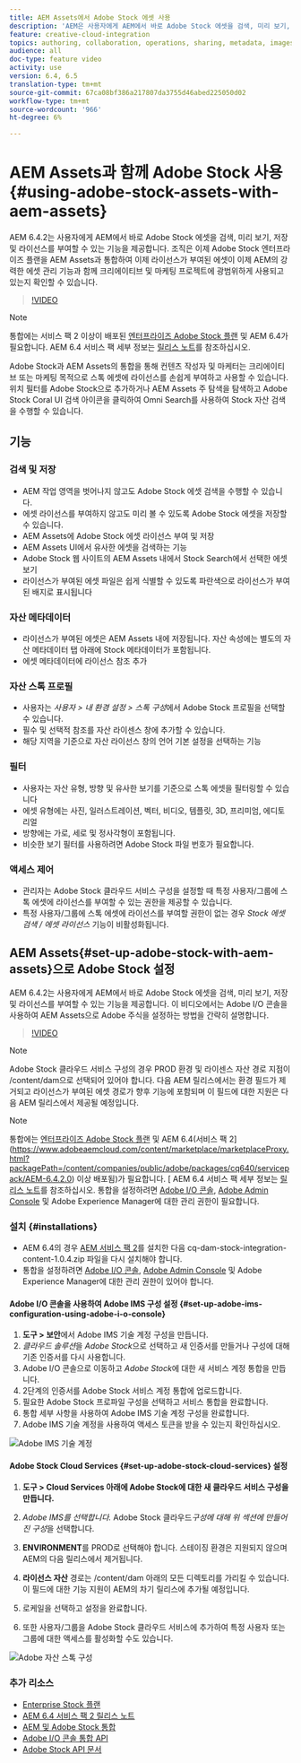 ```yaml
---
title: AEM Assets에서 Adobe Stock 에셋 사용
description: 'AEM은 사용자에게 AEM에서 바로 Adobe Stock 에셋을 검색, 미리 보기, 저장 및 라이선스를 부여할 수 있는 기능을 제공합니다. 조직은 이제 Adobe Stock 엔터프라이즈 플랜을 AEM Assets과 통합하여 이제 라이선스가 부여된 에셋이 이제 AEM의 강력한 에셋 관리 기능과 함께 크리에이티브 및 마케팅 프로젝트에 광범위하게 사용되고 있는지 확인할 수 있습니다. '
feature: creative-cloud-integration
topics: authoring, collaboration, operations, sharing, metadata, images, stock
audience: all
doc-type: feature video
activity: use
version: 6.4, 6.5
translation-type: tm+mt
source-git-commit: 67ca08bf386a217807da3755d46abed225050d02
workflow-type: tm+mt
source-wordcount: '966'
ht-degree: 6%

---
```



# AEM Assets과 함께 Adobe Stock 사용{#using-adobe-stock-assets-with-aem-assets}

AEM 6.4.2는 사용자에게 AEM에서 바로 Adobe Stock 에셋을 검색, 미리 보기, 저장 및 라이선스를 부여할 수 있는 기능을 제공합니다. 조직은 이제 Adobe Stock 엔터프라이즈 플랜을 AEM Assets과 통합하여 이제 라이선스가 부여된 에셋이 이제 AEM의 강력한 에셋 관리 기능과 함께 크리에이티브 및 마케팅 프로젝트에 광범위하게 사용되고 있는지 확인할 수 있습니다.

>[!VIDEO](https://video.tv.adobe.com/v/24678/?quality=9&learn=on)

>[!NOTE]
>
>통합에는 서비스 팩 2 이상이 배포된 [엔터프라이즈 Adobe Stock 플랜](https://landing.adobe.com/en/na/products/creative-cloud/ctir-4625-stock-for-enterprise/index.html) 및 AEM 6.4가 필요합니다. AEM 6.4 서비스 팩 세부 정보는 [릴리스 노트](https://helpx.adobe.com/kr/experience-manager/6-4/release-notes/sp-release-notes.html)를 참조하십시오.

Adobe Stock과 AEM Assets의 통합을 통해 컨텐츠 작성자 및 마케터는 크리에이티브 또는 마케팅 목적으로 스톡 에셋에 라이선스를 손쉽게 부여하고 사용할 수 있습니다. 위치 필터를 Adobe Stock으로 추가하거나 AEM Assets 주 탐색을 탐색하고 Adobe Stock Coral UI 검색 아이콘을 클릭하여 Omni Search를 사용하여 Stock 자산 검색을 수행할 수 있습니다.

## 기능

### 검색 및 저장

* AEM 작업 영역을 벗어나지 않고도 Adobe Stock 에셋 검색을 수행할 수 있습니다.
* 에셋 라이선스를 부여하지 않고도 미리 볼 수 있도록 Adobe Stock 에셋을 저장할 수 있습니다.
* AEM Assets에 Adobe Stock 에셋 라이선스 부여 및 저장
* AEM Assets UI에서 유사한 에셋을 검색하는 기능
* Adobe Stock 웹 사이트의 AEM Assets 내에서 Stock Search에서 선택한 에셋 보기
* 라이선스가 부여된 에셋 파일은 쉽게 식별할 수 있도록 파란색으로 라이선스가 부여된 배지로 표시됩니다

### 자산 메타데이터

* 라이선스가 부여된 에셋은 AEM Assets 내에 저장됩니다. 자산 속성에는 별도의 자산 메타데이터 탭 아래에 Stock 메타데이터가 포함됩니다.
* 에셋 메타데이터에 라이선스 참조 추가

### 자산 스톡 프로필

* 사용자는 *사용자 > 내 환경 설정 > 스톡 구성*&#x200B;에서 Adobe Stock 프로필을 선택할 수 있습니다.
* 필수 및 선택적 참조를 자산 라이센스 창에 추가할 수 있습니다.
* 해당 지역을 기준으로 자산 라이선스 창의 언어 기본 설정을 선택하는 기능

### 필터

* 사용자는 자산 유형, 방향 및 유사한 보기를 기준으로 스톡 에셋을 필터링할 수 있습니다
* 에셋 유형에는 사진, 일러스트레이션, 벡터, 비디오, 템플릿, 3D, 프리미엄, 에디토리얼
* 방향에는 가로, 세로 및 정사각형이 포함됩니다.
* 비슷한 보기 필터를 사용하려면 Adobe Stock 파일 번호가 필요합니다.

### 액세스 제어

* 관리자는 Adobe Stock 클라우드 서비스 구성을 설정할 때 특정 사용자/그룹에 스톡 에셋에 라이선스를 부여할 수 있는 권한을 제공할 수 있습니다.
* 특정 사용자/그룹에 스톡 에셋에 라이선스를 부여할 권한이 없는 경우 *Stock 에셋 검색 / 에셋 라이선스* 기능이 비활성화됩니다.

## AEM Assets{#set-up-adobe-stock-with-aem-assets}으로 Adobe Stock 설정

AEM 6.4.2는 사용자에게 AEM에서 바로 Adobe Stock 에셋을 검색, 미리 보기, 저장 및 라이선스를 부여할 수 있는 기능을 제공합니다. 이 비디오에서는 Adobe I/O 콘솔을 사용하여 AEM Assets으로 Adobe 주식을 설정하는 방법을 간략히 설명합니다.

>[!VIDEO](https://video.tv.adobe.com/v/25043/?quality=12&learn=on)

>[!NOTE]
>
>Adobe Stock 클라우드 서비스 구성의 경우 PROD 환경 및 라이센스 자산 경로 지점이 /content/dam으로 선택되어 있어야 합니다. 다음 AEM 릴리스에서는 환경 필드가 제거되고 라이선스가 부여된 에셋 경로가 향후 기능에 포함되며 이 필드에 대한 지원은 다음 AEM 릴리스에서 제공될 예정입니다.

>[!NOTE]
>
>통합에는 [엔터프라이즈 Adobe Stock 플랜](https://landing.adobe.com/en/na/products/creative-cloud/ctir-4625-stock-for-enterprise/index.html) 및 AEM 6.4(서비스 팩 2](https://www.adobeaemcloud.com/content/marketplace/marketplaceProxy.html?packagePath=/content/companies/public/adobe/packages/cq640/servicepack/AEM-6.4.2.0) 이상 배포됨)가 필요합니다. [ AEM 6.4 서비스 팩 세부 정보는 [릴리스 노트](https://helpx.adobe.com/experience-manager/6-4/release-notes/sp-release-notes.html)를 참조하십시오. 통합을 설정하려면 [Adobe I/O 콘솔](https://console.adobe.io/), [Adobe Admin Console](https://adminconsole.adobe.com/) 및 Adobe Experience Manager에 대한 관리 권한이 필요합니다.

### 설치 {#installations}

* AEM 6.4의 경우 [AEM 서비스 팩 2](https://www.adobeaemcloud.com/content/marketplace/marketplaceProxy.html?packagePath=/content/companies/public/adobe/packages/cq640/servicepack/AEM-6.4.2.0)를 설치한 다음 cq-dam-stock-integration-content-1.0.4.zip 파일을 다시 설치해야 합니다.
* 통합을 설정하려면 [Adobe I/O 콘솔](https://console.adobe.io/), [Adobe Admin Console](https://adminconsole.adobe.com/) 및 Adobe Experience Manager에 대한 관리 권한이 있어야 합니다.

#### Adobe I/O 콘솔을 사용하여 Adobe IMS 구성 설정 {#set-up-adobe-ims-configuration-using-adobe-i-o-console}

1. **도구 > 보안**&#x200B;에서 Adobe IMS 기술 계정 구성을 만듭니다.
2. *클라우드 솔루션*&#x200B;을 *Adobe Stock*&#x200B;으로 선택하고 새 인증서를 만들거나 구성에 대해 기존 인증서를 다시 사용합니다.
3. Adobe I/O 콘솔으로 이동하고 *Adobe Stock*&#x200B;에 대한 새 서비스 계정 통합을 만듭니다.
4. 2단계의 인증서를 Adobe Stock 서비스 계정 통합에 업로드합니다.
5. 필요한 Adobe Stock 프로파일 구성을 선택하고 서비스 통합을 완료합니다.
6. 통합 세부 사항을 사용하여 Adobe IMS 기술 계정 구성을 완료합니다.
7. Adobe IMS 기술 계정을 사용하여 액세스 토큰을 받을 수 있는지 확인하십시오.

![Adobe IMS 기술 계정](assets/screen_shot_2018-10-22at12219pm.png)

#### Adobe Stock Cloud Services {#set-up-adobe-stock-cloud-services} 설정

1. **도구 > Cloud Services 아래에 Adobe Stock에 대한 새 클라우드 서비스 구성을 만듭니다.**
2. *Adobe IMS를 선택합니다.* Adobe Stock 클라우드&#x200B;*구성에 대해 위 섹션에 만들어진 구성*&#x200B;을 선택합니다.

3. **ENVIRONMENT**&#x200B;를 PROD로 선택해야 합니다. 스테이징 환경은 지원되지 않으며 AEM의 다음 릴리스에서 제거됩니다.
4. **라이선스 자산** 경로는 /content/dam 아래의 모든 디렉토리를 가리킬 수 있습니다. 이 필드에 대한 기능 지원이 AEM의 차기 릴리스에 추가될 예정입니다.
5. 로케일을 선택하고 설정을 완료합니다.
6. 또한 사용자/그룹을 Adobe Stock 클라우드 서비스에 추가하여 특정 사용자 또는 그룹에 대한 액세스를 활성화할 수도 있습니다.

![Adobe 자산 스톡 구성](assets/screen_shot_2018-10-22at12425pm.png)

### 추가 리소스

* [Enterprise Stock 플랜](https://landing.adobe.com/en/na/products/creative-cloud/ctir-4625-stock-for-enterprise/index.html)
* [AEM 6.4 서비스 팩 2 릴리스 노트](https://helpx.adobe.com/experience-manager/6-4/release-notes/sp-release-notes.html)
* [AEM 및 Adobe Stock 통합](https://helpx.adobe.com/experience-manager/6-5/assets/using/aem-assets-adobe-stock.html#IntegrateAEMandAdobeStock)
* [Adobe I/O 콘솔 통합 API](https://www.adobe.io/apis/cloudplatform/console/authentication/gettingstarted.html)
* [Adobe Stock API 문서](https://www.adobe.io/apis/creativecloud/stock/docs.html)